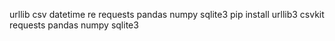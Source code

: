 urllib
csv
datetime
re
requests
pandas
numpy
sqlite3
pip install urllib3 csvkit requests pandas numpy sqlite3
